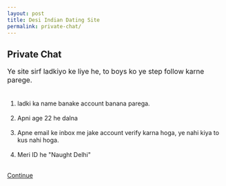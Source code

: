 ```yaml
---
layout: post
title: Desi Indian Dating Site 
permalink: private-chat/
---
```

<div class="jumbotron">
  <h2>Private Chat</h2>
 <p style="font-size: medium">
Ye site sirf ladkiyo ke liye he, to boys ko ye step follow karne parege. <br/><br/>

1. ladki ka name banake account banana parega.<br/><br/>
2. Apni age 22 he dalna <br/><br/>
3. Apne email ke inbox me jake account verify karna hoga, ye nahi kiya to kus nahi hoga.<br/><br/>
4. Meri ID he "Naught Delhi" 
</p><br/>
<a class="btn btn-primary btn-lg" href="http://www.enyusu.com/dating/female/" role="button">Continue</a>
